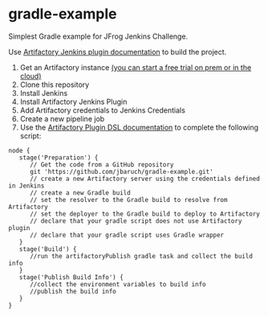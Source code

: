 # gradle-example
Simplest Gradle example for JFrog Jenkins Challenge.

Use [Artifactory Jenkins plugin documentation](https://www.jfrog.com/confluence/display/RTF/Working+With+Pipeline+Jobs+in+Jenkins) to build the project.

1. Get an Artifactory instance [(you can start a free trial on prem or in the cloud)](https://jfrog.com/artifactory/free-trial/)
1. Clone this repository
1. Install Jenkins
1. Install Artifactory Jenkins Plugin
1. Add Artifactory credentials to Jenkins Credentials
1. Create a new pipeline job
1. Use the [Artifactory Plugin DSL documentation](https://www.jfrog.com/confluence/display/RTF/Working+With+Pipeline+Jobs+in+Jenkins#WorkingWithPipelineJobsinJenkins-GradleBuildswithArtifactory) to complete the following script:

```
node {
   stage('Preparation') {
      // Get the code from a GitHub repository
      git 'https://github.com/jbaruch/gradle-example.git'
      // create a new Artifactory server using the credentials defined in Jenkins 
      // create a new Gradle build
      // set the resolver to the Gradle build to resolve from Artifactory 
      // set the deployer to the Gradle build to deploy to Artifactory
      // declare that your gradle script does not use Artifactory plugin
      // declare that your gradle script uses Gradle wrapper
   }
   stage('Build') {
      //run the artifactoryPublish gradle task and collect the build info
   }
   stage('Publish Build Info') {
      //collect the environment variables to build info
      //publish the build info
   }
}
```
